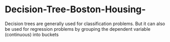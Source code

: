 # Decision-Tree-Boston-Housing-
Decision trees are generally used for classification problems. But it can also be used for regression problems by grouping the dependent variable (continuous) into buckets
